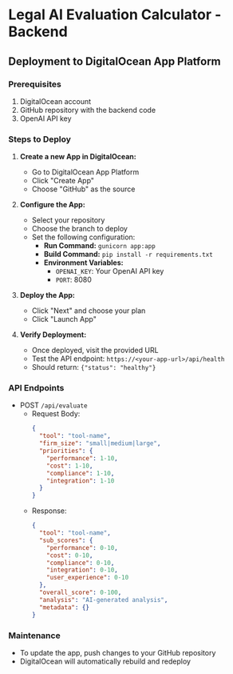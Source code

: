 # Legal AI Evaluation Calculator - Backend

## Deployment to DigitalOcean App Platform

### Prerequisites
1. DigitalOcean account
2. GitHub repository with the backend code
3. OpenAI API key

### Steps to Deploy

1. **Create a new App in DigitalOcean:**
   - Go to DigitalOcean App Platform
   - Click "Create App"
   - Choose "GitHub" as the source

2. **Configure the App:**
   - Select your repository
   - Choose the branch to deploy
   - Set the following configuration:
     - **Run Command:** `gunicorn app:app`
     - **Build Command:** `pip install -r requirements.txt`
     - **Environment Variables:**
       - `OPENAI_KEY`: Your OpenAI API key
       - `PORT`: 8080

3. **Deploy the App:**
   - Click "Next" and choose your plan
   - Click "Launch App"

4. **Verify Deployment:**
   - Once deployed, visit the provided URL
   - Test the API endpoint: `https://<your-app-url>/api/health`
   - Should return: `{"status": "healthy"}`

### API Endpoints
- POST `/api/evaluate`
  - Request Body:
    ```json
    {
      "tool": "tool-name",
      "firm_size": "small|medium|large",
      "priorities": {
        "performance": 1-10,
        "cost": 1-10,
        "compliance": 1-10,
        "integration": 1-10
      }
    }
    ```
  - Response:
    ```json
    {
      "tool": "tool-name",
      "sub_scores": {
        "performance": 0-10,
        "cost": 0-10,
        "compliance": 0-10,
        "integration": 0-10,
        "user_experience": 0-10
      },
      "overall_score": 0-100,
      "analysis": "AI-generated analysis",
      "metadata": {}
    }
    ```

### Maintenance
- To update the app, push changes to your GitHub repository
- DigitalOcean will automatically rebuild and redeploy
